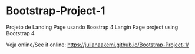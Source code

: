 # Bootstrap-Project-1

Projeto de Landing Page usando Boostrap 4
Langin Page project using Bootstrap 4

Veja online/See it online: https://julianaakemi.github.io/Bootstrap-Project-1/
